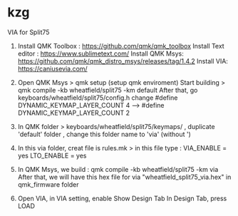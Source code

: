 # kzg
VIA for Split75
1. Install QMK Toolbox : https://github.com/qmk/qmk_toolbox
Install Text editor : https://www.sublimetext.com/
Install QMK Msys: https://github.com/qmk/qmk_distro_msys/releases/tag/1.4.2
Install VIA: https://caniusevia.com/

2. Open QMK Msys > qmk setup (setup qmk enviroment)
Start building > qmk compile -kb wheatfield/split75 -km default
After that, go keyboards/wheatfield/split75/config.h change #define DYNAMIC_KEYMAP_LAYER_COUNT 4 --> #define DYNAMIC_KEYMAP_LAYER_COUNT 2

3. In QMK folder > keyboards/wheatfield/split75/keymaps/ , duplicate 'default' folder , change this folder name to 'via' (without ')

4. In this via folder, creat file is rules.mk > in this file type : 
VIA_ENABLE = yes
LTO_ENABLE = yes

5. In QMK Msys, we build : qmk compile -kb wheatfield/split75 -km via
After that, we will have this hex file for via "wheatfield_split75_via.hex" in qmk_firmware folder

6. Open VIA, in VIA setting, enable Show Design Tab
In Design Tab, press LOAD 

